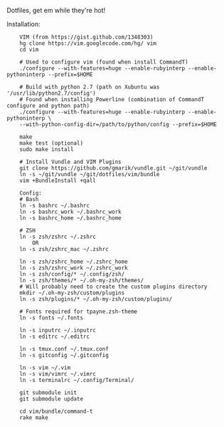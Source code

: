 Dotfiles, get em while they're hot!

Installation:

        VIM (from https://gist.github.com/1348303)
        hg clone https://vim.googlecode.com/hg/ vim
        cd vim

        # Used to configure vim (found when install CommandT)
        ./configure --with-features=huge --enable-rubyinterp --enable-pythoninterp --prefix=$HOME

        # Build with python 2.7 (path on Xubuntu was '/usr/lib/python2.7/config')
        # Found when installing Powerline (combination of CommandT configure and python path)
        ./configure --with-features=huge --enable-rubyinterp --enable-pythoninterp \
        --with-python-config-dir=/path/to/python/config --prefix=$HOME

        make
        make test (optional)
        sudo make install

        # Install Vundle and VIM Plugins
        git clone https://github.com/gmarik/vundle.git ~/git/vundle
        ln -s ~/git/vundle ~/git/dotfiles/vim/bundle
        vim +BundleInstall +qall

        Config:
        # Bash
        ln -s bashrc ~/.bashrc
        ln -s bashrc_work ~/.bashrc_work
        ln -s bashrc_home ~/.bashrc_home

        # ZSH
        ln -s zsh/zshrc ~/.zshrc
            OR
        ln -s zsh/zshrc_mac ~/.zshrc

        ln -s zsh/zshrc_home ~/.zshrc_home
        ln -s zsh/zshrc_work ~/.zshrc_work
        ln -s zsh/config/* ~/.config/zsh/
        ln -s zsh/themes/* ~/.oh-my-zsh/themes/
        # Will probably need to create the custom plugins directory
        mkdir ~/.oh-my-zsh/custom/plugins
        ln -s zsh/plugins/* ~/.oh-my-zsh/custom/plugins/

        # Fonts required for tpayne.zsh-theme
        ln -s fonts ~/.fonts

        ln -s inputrc ~/.inputrc
        ln -s editrc ~/.editrc

        ln -s tmux.conf ~/.tmux.conf
        ln -s gitconfig ~/.gitconfig

        ln -s vim ~/.vim
        ln -s vim/vimrc ~/.vimrc 
        ln -s terminalrc ~/.config/Terminal/

        git submodule init
        git submodule update

        cd vim/bundle/command-t
        rake make
